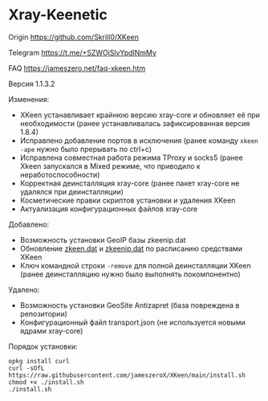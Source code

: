 # Xray-Keenetic
Origin <https://github.com/Skrill0/XKeen>

Telegram <https://t.me/+SZWOjSlvYpdlNmMy>

FAQ <https://jameszero.net/faq-xkeen.htm>

Версия 1.1.3.2

Изменения:
- XKeen устанавливает крайнюю версию xray-core и обновляет её при необходимости (ранее устанавливалась зафиксированная версия 1.8.4)
- Исправлено добавление портов в исключения (ранее команду `xkeen -ape` нужно было прерывать по ctrl+c)
- Исправлена совместная работа режима TProxy и socks5 (ранее Xkeen запускался в Mixed режиме, что приводило к неработоспособности)
- Корректная деинсталляция xray-core (ранее пакет xray-core не удалялся при деинсталляции)
- Косметические правки скриптов установки и удаления XKeen
- Актуализация конфигурационных файлов xray-core

Добавлено:
- Возможность установки GeoIP базы zkeenip.dat
- Обновление [zkeen.dat](https://github.com/jameszeroX/zkeen-domains) и [zkeenip.dat](https://github.com/jameszeroX/zkeen-ip) по расписанию средствами XKeen
- Ключ командной строки `-remove` для полной деинсталляции XKeen (ранее деинсталляцию нужно было выполнять покомпонентно)

Удалено:
- Возможность установки GeoSite Antizapret (база повреждена в репозитории)
- Конфигурационный файл transport.json (не используется новыми ядрами xray-core)

Порядок установки:
```
opkg install curl
curl -sOfL https://raw.githubusercontent.com/jameszeroX/XKeen/main/install.sh
chmod +x ./install.sh
./install.sh
```

